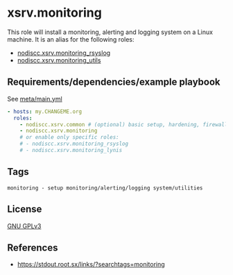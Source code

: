 # xsrv.monitoring

This role will install a monitoring, alerting and logging system on a Linux machine. It is an alias for the following roles:
 - [nodiscc.xsrv.monitoring_rsyslog](../monitoring_rsyslog)
 - [nodiscc.xsrv.monitoring_utils](../monitoring_utils)

## Requirements/dependencies/example playbook

See [meta/main.yml](meta/main.yml)

```yaml
- hosts: my.CHANGEME.org
  roles:
    - nodiscc.xsrv.common # (optional) basic setup, hardening, firewall
    - nodiscc.xsrv.monitoring
    # or enable only specific roles:
    # - nodiscc.xsrv.monitoring_rsyslog
    # - nodiscc.xsrv.monitoring_lynis
```


## Tags

<!--BEGIN TAGS LIST-->
```
monitoring - setup monitoring/alerting/logging system/utilities
```
<!--END TAGS LIST-->


## License

[GNU GPLv3](../../LICENSE)


## References

- https://stdout.root.sx/links/?searchtags=monitoring
